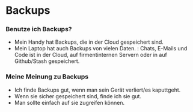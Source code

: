# Backups
### Benutze ich Backups?
- Mein Handy hat Backups, die in der Cloud gespeichert sind.
- Mein Laptop hat auch Backups von vielen Daten.
: Chats, E-Mails und Code ist in der Cloud, auf firmentinternen Servern oder in auf Github/Stash gespeichert.

### Meine Meinung zu Backups
- Ich finde Backups gut, wenn man sein Gerät verliert/es kaputtgeht.
- Wenn sie sicher gespeichert sind, finde ich sie gut.
- Man sollte einfach auf sie zugreifen können.